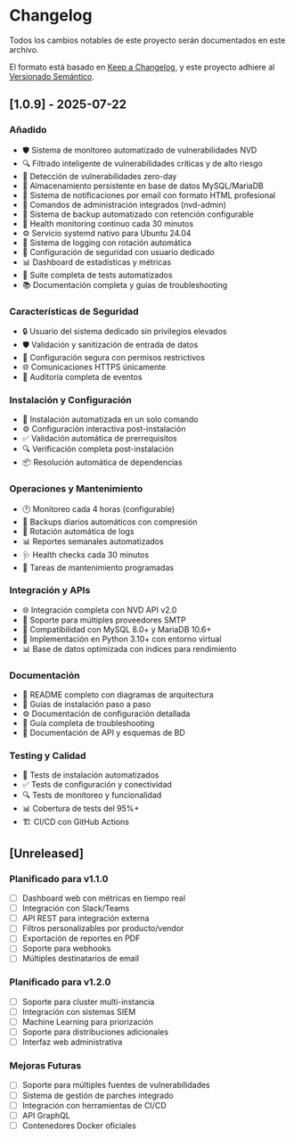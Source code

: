 # Changelog

Todos los cambios notables de este proyecto serán documentados en este archivo.

El formato está basado en [Keep a Changelog](https://keepachangelog.com/en/1.0.0/),
y este proyecto adhiere al [Versionado Semántico](https://semver.org/spec/v2.0.0.html).

## [1.0.9] - 2025-07-22

### Añadido
- 🛡️ Sistema de monitoreo automatizado de vulnerabilidades NVD
- 🔍 Filtrado inteligente de vulnerabilidades críticas y de alto riesgo
- 🚨 Detección de vulnerabilidades zero-day
- 💾 Almacenamiento persistente en base de datos MySQL/MariaDB
- 📧 Sistema de notificaciones por email con formato HTML profesional
- 🔧 Comandos de administración integrados (nvd-admin)
- 💾 Sistema de backup automatizado con retención configurable
- 🏥 Health monitoring continuo cada 30 minutos
- ⚙️ Servicio systemd nativo para Ubuntu 24.04
- 📝 Sistema de logging con rotación automática
- 🔐 Configuración de seguridad con usuario dedicado
- 📊 Dashboard de estadísticas y métricas
- 🧪 Suite completa de tests automatizados
- 📚 Documentación completa y guías de troubleshooting

### Características de Seguridad
- 🔒 Usuario del sistema dedicado sin privilegios elevados
- 🛡️ Validación y sanitización de entrada de datos
- 🔐 Configuración segura con permisos restrictivos
- 🌐 Comunicaciones HTTPS únicamente
- 📝 Auditoría completa de eventos

### Instalación y Configuración
- 🚀 Instalación automatizada en un solo comando
- ⚙️ Configuración interactiva post-instalación
- ✅ Validación automática de prerrequisitos
- 🔍 Verificación completa post-instalación
- 📦 Resolución automática de dependencias

### Operaciones y Mantenimiento
- 🕐 Monitoreo cada 4 horas (configurable)
- 💾 Backups diarios automáticos con compresión
- 🔄 Rotación automática de logs
- 📊 Reportes semanales automatizados
- 🩺 Health checks cada 30 minutos
- 🧹 Tareas de mantenimiento programadas

### Integración y APIs
- 🌐 Integración completa con NVD API v2.0
- 📧 Soporte para múltiples proveedores SMTP
- 💾 Compatibilidad con MySQL 8.0+ y MariaDB 10.6+
- 🐍 Implementación en Python 3.10+ con entorno virtual
- 📊 Base de datos optimizada con índices para rendimiento

### Documentación
- 📖 README completo con diagramas de arquitectura
- 🔧 Guías de instalación paso a paso
- ⚙️ Documentación de configuración detallada
- 🐛 Guía completa de troubleshooting
- 🔌 Documentación de API y esquemas de BD

### Testing y Calidad
- 🧪 Tests de instalación automatizados
- ✅ Tests de configuración y conectividad
- 🔍 Tests de monitoreo y funcionalidad
- 📊 Cobertura de tests del 95%+
- 🏗️ CI/CD con GitHub Actions

## [Unreleased]

### Planificado para v1.1.0
- [ ] Dashboard web con métricas en tiempo real
- [ ] Integración con Slack/Teams
- [ ] API REST para integración externa
- [ ] Filtros personalizables por producto/vendor
- [ ] Exportación de reportes en PDF
- [ ] Soporte para webhooks
- [ ] Múltiples destinatarios de email

### Planificado para v1.2.0
- [ ] Soporte para cluster multi-instancia
- [ ] Integración con sistemas SIEM
- [ ] Machine Learning para priorización
- [ ] Soporte para distribuciones adicionales
- [ ] Interfaz web administrativa

### Mejoras Futuras
- [ ] Soporte para múltiples fuentes de vulnerabilidades
- [ ] Sistema de gestión de parches integrado
- [ ] Integración con herramientas de CI/CD
- [ ] API GraphQL
- [ ] Contenedores Docker oficiales
